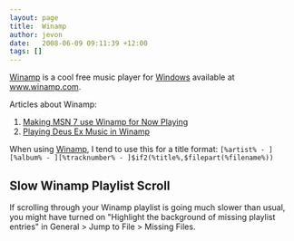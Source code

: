 ```yaml
---
layout: page
title:  Winamp
author: jevon
date:   2008-06-09 09:11:39 +12:00
tags: []
---
```


[Winamp](Winamp.md) is a cool free music player for [Windows](Windows.md) available at www.winamp.com.

Articles about Winamp:
1. [Making MSN 7 use Winamp for Now Playing](Making_MSN_7_use_Winamp_for_Now_Playing.md)
1. [Playing Deus Ex Music in Winamp](Playing_Deus_Ex_Music_in_Winamp.md)

When using [Winamp](Winamp.md), I tend to use this for a title format:
`[%artist% - ][%album% - ][%tracknumber% - ]$if2(%title%,$filepart(%filename%))`

## Slow Winamp Playlist Scroll
If scrolling through your Winamp playlist is going much slower than usual, you might have turned on "Highlight the background of missing playlist entries" in General > Jump to File > Missing Files.
